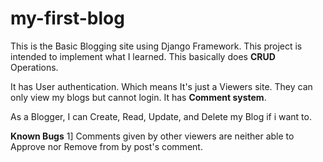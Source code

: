 # my-first-blog
This is the Basic Blogging site using Django Framework. This project is intended to implement what I learned. This basically does **CRUD**
Operations. 

It has User authentication. Which means It's just a Viewers site. They can only view my blogs but cannot login.
It has **Comment system**.

As a Blogger, I can Create, Read, Update, and Delete my Blog if i want to.

**Known Bugs**
1] Comments given by other viewers are neither able to Approve nor Remove from by post's comment.
